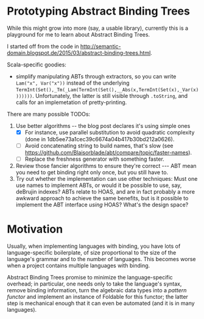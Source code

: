 # Prototyping Abstract Binding Trees

While this might grow into more (say, a usable library), currently this is a
playground for me to learn about Abstract Binding Trees.

I started off from the code in
http://semantic-domain.blogspot.de/2015/03/abstract-binding-trees.html.

Scala-specific goodies:
- simplify manipulating ABTs through extractors, so you can write `Lam("x", Var("x"))` instead of the underlying
  `TermInt(Set(),_Tm(_Lam(TermInt(Set(),__Abs(x,TermInt(Set(x),_Var(x)))))))`.
  Unfortunately, the latter is still visible through `.toString`, and calls for an
  implemetation of pretty-printing.

There are many possible TODOs:

1. Use better algorithms -- the blog post declares it's using simple ones
   - [x] For instance, use parallel substitution to avoid quadratic complexity (done in 1db5ee73a1cec39c6674a04b417b30bd212a0626).
   - [ ] Avoid concatenating string to build names, that's slow (see https://github.com/Blaisorblade/abt/compare/topic/faster-names).
   - [ ] Replace the freshness generator with something faster.
2. Review those fancier algorithms to ensure they're correct --- ABT
   mean you need to get binding right only once, but you still have to.
3. Try out whether the implementation can use other techniques: Must one use
   names to implement ABTs, or would it be possible to use, say, deBrujin
   indexes? ABTs relate to HOAS, and are in fact probably a more awkward
   approach to achieve the same benefits, but is it possible to implement the
   ABT interface *using* HOAS? What's the design space?

# Motivation

Usually, when implementing languages with binding, you have lots of
language-specific boilerplate, of size proportional to the size of the
language's grammar and to the number of languages. This becomes worse when a
project contains multiple languages with binding.

Abstract Binding Trees promise to minimize the language-specific overhead; in
particular, one needs only to take the language's syntax, remove binding
information, turn the algebraic data types into a *pattern functor* and
implement an instance of Foldable for this functor; the latter step is
mechanical enough that it can even be automated (and it is in many languages).
